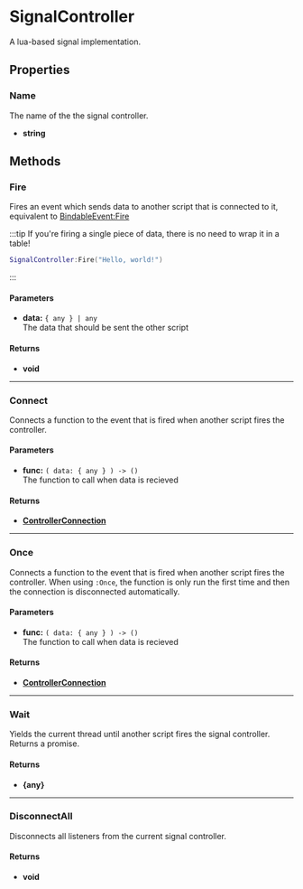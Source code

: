 # SignalController

A lua-based signal implementation.

## Properties

### Name <Badge type="tip" text="read only" />

The name of the the signal controller.

* **string**

## Methods

### Fire

Fires an event which sends data to another script that is connected to it, equivalent to [BindableEvent:Fire](https://create.roblox.com/docs/reference/engine/classes/BindableEvent#Fire)

:::tip
If you're firing a single piece of data, there is no need to wrap it in a table!

```lua
SignalController:Fire("Hello, world!")
```
:::

#### Parameters

* **data:** `{ any } | any`\
The data that should be sent the other script

#### Returns

* **void**

---

### Connect

Connects a function to the event that is fired when another script fires the controller.

#### Parameters

* **func:** `( data: { any } ) -> ()`\
The function to call when data is recieved

#### Returns

* **[ControllerConnection](/api/engine/types#controllerconnection)**

---

### Once

Connects a function to the event that is fired when another script fires the controller. When using `:Once`, the function is only run the first time and then the connection is disconnected automatically.

#### Parameters

* **func:** `( data: { any } ) -> ()`\
The function to call when data is recieved

#### Returns

* **[ControllerConnection](/api/engine/types#controllerconnection)**

---

### Wait <Badge type="warning" text="yields" />

Yields the current thread until another script fires the signal controller. Returns a promise.

#### Returns

* **{any}**

---

### DisconnectAll

Disconnects all listeners from the current signal controller.

#### Returns

* **void**